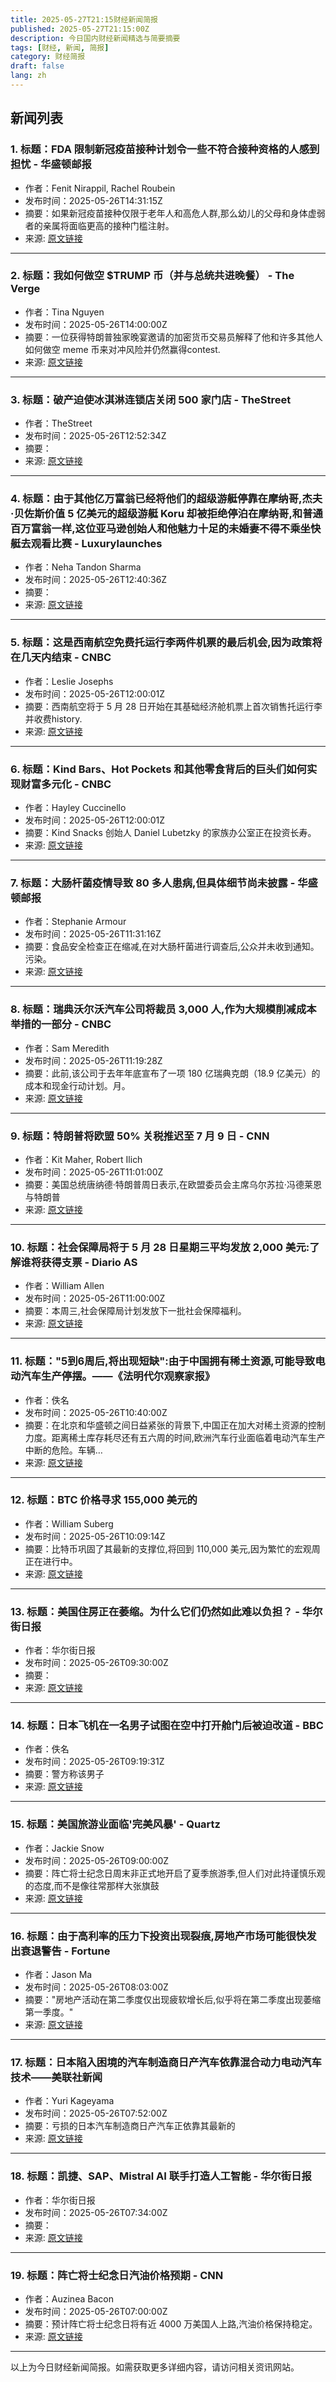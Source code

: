 ```yaml
---
title: 2025-05-27T21:15财经新闻简报
published: 2025-05-27T21:15:00Z
description: 今日国内财经新闻精选与简要摘要
tags: [财经, 新闻, 简报]
category: 财经简报
draft: false
lang: zh
---
```


## 新闻列表

### 1. 标题：FDA 限制新冠疫苗接种计划令一些不符合接种资格的人感到担忧 - 华盛顿邮报
- 作者：Fenit Nirappil, Rachel Roubein
- 发布时间：2025-05-26T14:31:15Z
- 摘要：如果新冠疫苗接种仅限于老年人和高危人群,那么幼儿的父母和身体虚弱者的亲属将面临更高的接种门槛注射。
- 来源: [原文链接](https://www.washingtonpost.com/health/2025/05/26/covid-vaccine-fda-restrictions-approval/)

---

### 2. 标题：我如何做空 $TRUMP 币（并与总统共进晚餐） - The Verge
- 作者：Tina Nguyen
- 发布时间：2025-05-26T14:00:00Z
- 摘要：一位获得特朗普独家晚宴邀请的加密货币交易员解释了他和许多其他人如何做空 meme 币来对冲风险并仍然赢得contest.
- 来源: [原文链接](https://www.theverge.com/cryptocurrency/674327/trump-coin-short-sell-hedge-contest-dinner-winner)

---

### 3. 标题：破产迫使冰淇淋连锁店关闭 500 家门店 - TheStreet
- 作者：TheStreet
- 发布时间：2025-05-26T12:52:34Z
- 摘要：
- 来源: [原文链接](https://www.thestreet.com/retail/bankruptcy-forces-ice-cream-chain-to-close-500-locations-)

---

### 4. 标题：由于其他亿万富翁已经将他们的超级游艇停靠在摩纳哥,杰夫·贝佐斯价值 5 亿美元的超级游艇 Koru 却被拒绝停泊在摩纳哥,和普通百万富翁一样,这位亚马逊创始人和他魅力十足的未婚妻不得不乘坐快艇去观看比赛 - Luxurylaunches
- 作者：Neha Tandon Sharma
- 发布时间：2025-05-26T12:40:36Z
- 摘要：
- 来源: [原文链接](https://luxurylaunches.com/transport/jeff-bezos-at-monaco-grand-prix-05262025.php)

---

### 5. 标题：这是西南航空免费托运行李两件机票的最后机会,因为政策将在几天内结束 - CNBC
- 作者：Leslie Josephs
- 发布时间：2025-05-26T12:00:01Z
- 摘要：西南航空将于 5 月 28 日开始在其基础经济舱机票上首次销售托运行李并收费history.
- 来源: [原文链接](https://www.cnbc.com/2025/05/26/southwest-airlines-checked-bag-fees.html)

---

### 6. 标题：Kind Bars、Hot Pockets 和其他零食背后的巨头们如何实现财富多元化 - CNBC
- 作者：Hayley Cuccinello
- 发布时间：2025-05-26T12:00:01Z
- 摘要：Kind Snacks 创始人 Daniel Lubetzky 的家族办公室正在投资长寿。
- 来源: [原文链接](https://www.cnbc.com/2025/05/26/kind-bars-hot-pockets-fortunes-family-offices.html)

---

### 7. 标题：大肠杆菌疫情导致 80 多人患病,但具体细节尚未披露 - 华盛顿邮报
- 作者：Stephanie Armour
- 发布时间：2025-05-26T11:31:16Z
- 摘要：食品安全检查正在缩减,在对大肠杆菌进行调查后,公众并未收到通知。污染。
- 来源: [原文链接](https://www.washingtonpost.com/health/2025/05/26/food-safety-fda-ecoli-contamination/)

---

### 8. 标题：瑞典沃尔沃汽车公司将裁员 3,000 人,作为大规模削减成本举措的一部分 - CNBC
- 作者：Sam Meredith
- 发布时间：2025-05-26T11:19:28Z
- 摘要：此前,该公司于去年年底宣布了一项 180 亿瑞典克朗（18.9 亿美元）的成本和现金行动计划。月。
- 来源: [原文链接](https://www.cnbc.com/2025/05/26/volvo-cars-to-cut-3000-jobs-as-part-of-major-cost-cutting-drive.html)

---

### 9. 标题：特朗普将欧盟 50% 关税推迟至 7 月 9 日 - CNN
- 作者：Kit Maher, Robert Ilich
- 发布时间：2025-05-26T11:01:00Z
- 摘要：美国总统唐纳德·特朗普周日表示,在欧盟委员会主席乌尔苏拉·冯德莱恩与特朗普
- 来源: [原文链接](https://www.cnn.com/2025/05/25/business/trump-eu-tariff-delay)

---

### 10. 标题：社会保障局将于 5 月 28 日星期三平均发放 2,000 美元:了解谁将获得支票 - Diario AS
- 作者：William Allen
- 发布时间：2025-05-26T11:00:00Z
- 摘要：本周三,社会保障局计划发放下一批社会保障福利。
- 来源: [原文链接](https://en.as.com/latest_news/social-security-is-making-payments-of-2000-on-average-on-wednesday-may-28-discover-who-gets-a-check-n/)

---

### 11. 标题："5到6周后,将出现短缺":由于中国拥有稀土资源,可能导致电动汽车生产停摆。——《法明代尔观察家报》
- 作者：佚名
- 发布时间：2025-05-26T10:40:00Z
- 摘要：在北京和华盛顿之间日益紧张的背景下,中国正在加大对稀土资源的控制力度。距离稀土库存耗尽还有五六周的时间,欧洲汽车行业面临着电动汽车生产中断的危险。车辆…
- 来源: [原文链接](https://farmingdale-observer.com/2025/05/26/in-5-to-6-weeks-there-will-be-a-shortage-due-to-the-rare-earths-it-possesses-china-could-cause-the-halt-of-electric-car-production/)

---

### 12. 标题：BTC 价格寻求 155,000 美元的
- 作者：William Suberg
- 发布时间：2025-05-26T10:09:14Z
- 摘要：比特币巩固了其最新的支撑位,将回到 110,000 美元,因为繁忙的宏观周正在进行中。
- 来源: [原文链接](https://cointelegraph.com/news/btc-price-seeks-155k-trigger-5-things-bitcoin-this-week)

---

### 13. 标题：美国住房正在萎缩。为什么它们仍然如此难以负担？ - 华尔街日报
- 作者：华尔街日报
- 发布时间：2025-05-26T09:30:00Z
- 摘要：
- 来源: [原文链接](https://www.wsj.com/personal-finance/starter-homes-smaller-rising-costs-2cc918e6)

---

### 14. 标题：日本飞机在一名男子试图在空中打开舱门后被迫改道 - BBC
- 作者：佚名
- 发布时间：2025-05-26T09:19:31Z
- 摘要：警方称该男子
- 来源: [原文链接](https://www.bbc.com/news/articles/cgmjzlj0g30o)

---

### 15. 标题：美国旅游业面临'完美风暴' - Quartz
- 作者：Jackie Snow
- 发布时间：2025-05-26T09:00:00Z
- 摘要：阵亡将士纪念日周末非正式地开启了夏季旅游季,但人们对此持谨慎乐观的态度,而不是像往常那样大张旗鼓
- 来源: [原文链接](https://qz.com/us-tourism-business-travel-spending-tariffs-trump-1851782130)

---

### 16. 标题：由于高利率的压力下投资出现裂痕,房地产市场可能很快发出衰退警告 - Fortune
- 作者：Jason Ma
- 发布时间：2025-05-26T08:03:00Z
- 摘要："房地产活动在第二季度仅出现疲软增长后,似乎将在第二季度出现萎缩第一季度。"
- 来源: [原文链接](https://fortune.com/2025/05/26/housing-market-outlook-recession-warning-residential-investment-mortgage-rates/)

---

### 17. 标题：日本陷入困境的汽车制造商日产汽车依靠混合动力电动汽车技术——美联社新闻
- 作者：Yuri Kageyama
- 发布时间：2025-05-26T07:52:00Z
- 摘要：亏损的日本汽车制造商日产汽车正依靠其最新的
- 来源: [原文链接](https://apnews.com/article/nissan-japan-automakers-losses-ev-hybrids-eb87779c2b251254768327aa713ce0a2)

---

### 18. 标题：凯捷、SAP、Mistral AI 联手打造人工智能 - 华尔街日报
- 作者：华尔街日报
- 发布时间：2025-05-26T07:34:00Z
- 摘要：
- 来源: [原文链接](https://www.wsj.com/business/capgemini-sap-mistral-ai-team-up-on-artificial-intelligence-18ebecf9)

---

### 19. 标题：阵亡将士纪念日汽油价格预期 - CNN
- 作者：Auzinea Bacon
- 发布时间：2025-05-26T07:00:00Z
- 摘要：预计阵亡将士纪念日将有近 4000 万美国人上路,汽油价格保持稳定。
- 来源: [原文链接](https://www.cnn.com/2025/05/26/business/gas-prices-memorial-day)

---


以上为今日财经新闻简报。如需获取更多详细内容，请访问相关资讯网站。